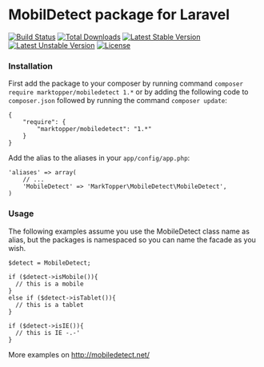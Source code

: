 # MobilDetect package for Laravel

[![Build Status](https://travis-ci.org/marktopper/laravel-mobiledetect.svg)](https://travis-ci.org/marktopper/laravel-mobiledetect)
[![Total Downloads](https://poser.pugx.org/marktopper/mobiledetect/downloads.svg)](https://packagist.org/packages/marktopper/mobiledetect)
[![Latest Stable Version](https://poser.pugx.org/marktopper/mobiledetect/v/stable.svg)](https://packagist.org/packages/marktopper/mobiledetect)
[![Latest Unstable Version](https://poser.pugx.org/marktopper/mobiledetect/v/unstable.svg)](https://packagist.org/packages/marktopper/mobiledetect)
[![License](https://poser.pugx.org/marktopper/mobiledetect/license.svg)](https://packagist.org/packages/marktopper/mobiledetect)

### Installation

First add the package to your composer by running command `composer require marktopper/mobiledetect 1.*` or by adding the following code to `composer.json` followed by running the command `composer update`:
```
{
    "require": {
        "marktopper/mobiledetect": "1.*"
    }
}
```

Add the alias to the aliases in your `app/config/app.php`:
```
'aliases' => array(
    // ...
    'MobileDetect' => 'MarkTopper\MobileDetect\MobileDetect',
)
```

### Usage

The following examples assume you use the MobileDetect class name as alias, but the packages is namespaced so you can name the facade as you wish.

```
$detect = MobileDetect;

if ($detect->isMobile()){
  // this is a mobile
}
else if ($detect->isTablet()){
  // this is a tablet
}

if ($detect->isIE()){
  // this is IE -.-'
}
```

More examples on http://mobiledetect.net/
